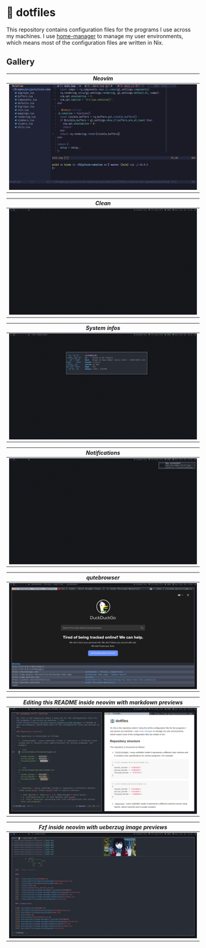 # :european_castle: dotfiles

This repository contains configuration files for the programs I use across my
machines. I use [home-manager](https://github.com/nix-community/home-manager)
to manage my user environments, which means most of the configuration files are
written in Nix.

<!-- ## Repository structure -->

<!-- The repository is structured as follows: -->

<!--   * `/colorschemes`: every subfolder inside it represents a different color -->
<!--   scheme containing a `palette.nix` file where the main 16 colors of -->
<!--   that scheme are defined. The `palette.nix` is then imported by all the other -->
<!--   files in that subfolder to provide color specifications for various programs. -->
<!--   The `/colorschemes` folder also contains a `hexlib.nix` file where some -->
<!--   utility functions used to manipulate colors in hexadecimal format are -->
<!--   defined. -->
<!--   For example: -->

<!--   ``` nix -->
<!--   # /colorschemes/gruvbox/palette.nix -->
<!--   { -->
<!--     normal = { -->
<!--       black = "#282828"; -->
<!--       red = "#cc241d"; -->
<!--       green = "#98971a"; -->
<!--       yellow = "#d79921"; -->
<!--       blue = "#458588"; -->
<!--       magenta = "#b16286"; -->
<!--       cyan = "#689d6a"; -->
<!--       white = "#ebdbb2"; -->
<!--     }; -->

<!--     bright = { -->
<!--       black = "#3c3836"; -->
<!--       red = "#fb4934"; -->
<!--       green = "#b8bb26"; -->
<!--       yellow = "#fabd2f"; -->
<!--       blue = "#83a598"; -->
<!--       magenta = "#d3869b"; -->
<!--       cyan = "#8ec07c"; -->
<!--       white = "#a89984"; -->
<!--     }; -->
<!--   } -->
<!--   ``` -->
<!--   &nbsp;&nbsp;&nbsp;&nbsp;&nbsp;&nbsp; and -->
<!--   ``` nix -->
<!--   # /colorschemes/gruvbox/bspwm.nix -->
<!--   let -->
<!--     colors = import ./palette.nix; -->
<!--     hexlib = import ../../colorschemes/hexlib.nix; -->
<!--   in -->
<!--   { -->
<!--     border = { -->
<!--       unfocused = colors.bright.black; -->
<!--       focused = hexlib.scale 130 colors.bright.white; -->
<!--     }; -->
<!--   } -->
<!--   ``` -->

<!--   * `/configs`: this is the heart of this repository as it contains the -->
<!--   configurations for all the programs I'm using; -->

<!--   * `/fonts`: every subfolder inside it represents a different font (usually -->
<!--   part of the [Nerd Fonts](https://github.com/ryanoasis/nerd-fonts) family) and -->
<!--   it contains font size specifications for various programs; -->

<!--   * `/machines`: every subfolder inside it represents a different machine -->
<!--   (some using NixOS, others macOS) and it contains: -->

<!--     * that machine's `home.nix`, i.e. home-manager's entry point. This is where -->
<!--     the `colorscheme` and `font` currently being used are defined. Everything -->
<!--     is set up so that I can change the whole color scheme and font of my -->
<!--     machines just by changing the value of those variables; -->
<!--     * a `configuration.nix` if that machine uses NixOS; -->

<!--   I'm currently managing two machines: a 2021 Razer Blade Stealth running NixOS -->
<!--   and a 2012 MacBook Air running macOS. -->

## Gallery

| *Neovim* |
| :--: |
| ![neovim](.github/images/neovim/2022-01-30@16:48.png) |

| *Clean* |
| :--: |
| ![clean](.github/images/blade/clean.png) |

| *System infos* |
| :--: |
| ![sysinfos](.github/images/blade/sysinfos.png) |

| *Notifications* |
| :--: |
| ![notifications](.github/images/blade/notifications.png) |

| *qutebrowser* |
| :--: |
| ![qutebrowser](.github/images/blade/qutebrowser.png) |

| *Editing this README inside neovim with markdown previews* |
| :--: |
| ![qutebrowser](.github/images/blade/markdown-preview.png) |

| *Fzf inside neovim with ueberzug image previews* |
| :--: |
| ![qutebrowser](.github/images/blade/neovim-fzf-image-previews.png) |
